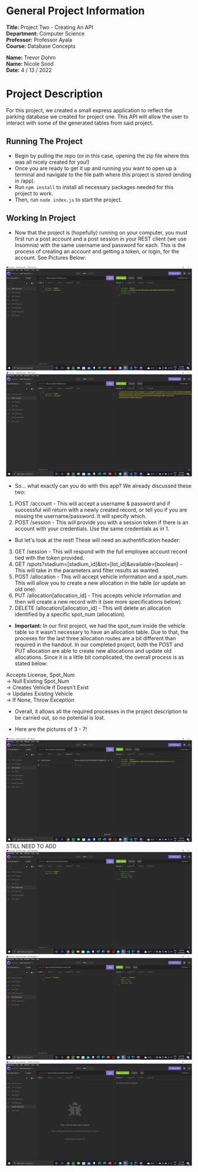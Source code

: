 # General Project Information

**Title:** Project Two - Creating An API</br>
**Department:** Computer Science</br>
**Professor:** Professor Ayala</br>
**Course:** Database Concepts</br>

**Name:** Trevor Dohm</br>
**Name:** Nicole Sood</br>
**Date:** 4 / 13 / 2022</br>

# Project Description

For this project, we created a small express application to reflect the parking database we created for project one. This API will allow the user to interact with some of the generated tables from said project. 

## Running The Project

- Begin by pulling the repo (or in this case, opening the zip file where this was all nicely created for you!)
- Once you are ready to get it up and running you want to open up a terminal and navigate to the file path where this project is stored (ending in /app).
- Run `npm install` to install all necessary packages needed for this project to work. 
- Then, run `node index.js` to start the project.

## Working In Project

- Now that the project is (hopefully) running on your computer, you must first run a post account and a post session in your REST client (we use Insomnia) with the same username and password for each. This is the process of creating an account and getting a token, or login, for the account. See Pictures Below:

<img src="https://github.com/nsood1/NicAndTrevor/blob/TestBranch/app/pictures/Screenshot%20(56).png"></br>
<img src="https://github.com/nsood1/NicAndTrevor/blob/TestBranch/app/pictures/Screenshot%20(57).png"></br>

- So... what exactly can you do with this app? We already discussed these two:

1. POST /account - This will accept a username & password and if successful will return with a newly created record, or tell you if you are missing the username/password. It will specify which.
2. POST /session - This will provide you with a session token if there is an account with your credentials. Use the same credentials as in 1.

- But let's look at the rest! These will need an authentification header:

3. GET /session - This will respond with the full employee account record tied with the token provided.
4. GET /spots?stadium=[stadium_id]&lot=[lot_id]&available=[boolean] - This will take in the parameters and filter results as wanted.
5. POST /allocation - This will accept vehicle information and a spot_num. This will allow you to create a new allocation in the table (or update an old one).
6. PUT /allocation[allocation_id] - This accepts vehicle information and then will create a new record with it (see more specifications below).
7. DELETE /allocation/[allocation_id] - This will delete an allocation identified by a specific spot_num (allocation).

- <b>Important:</b> In our first project, we had the spot_num inside the vehicle table so it wasn't necessary to have an allocation table. Due to that, the proceses for the last three allocation routes are a bit different than required in the handout. In our completed project, both the POST and PUT allocation are able to create new allocations and update old allocations. Since it is a little bit complicated, the overall process is as stated below: </br>

Accepts License, Spot_Num</br> 
-> Null Existing Spot_Num</br>
-> Creates Vehicle if Doesn't Exist</br>
-> Updates Existing Vehicle</br>
-> If None, Throw Exception</br>

- Overall, it allows all the required processes in the project description to be carried out, so no potential is lost.

- Here are the pictures of 3 - 7!

<img src="https://github.com/nsood1/NicAndTrevor/blob/TestBranch/app/pictures/Screenshot%20(58).png"></br>
STILL NEED TO ADD
<img src="https://github.com/nsood1/NicAndTrevor/blob/TestBranch/app/pictures/Screenshot%20(59).png"></br>
<img src="https://github.com/nsood1/NicAndTrevor/blob/TestBranch/app/pictures/Screenshot%20(60).png"></br>
<img src="https://github.com/nsood1/NicAndTrevor/blob/TestBranch/app/pictures/Screenshot%20(61).png"></br>
